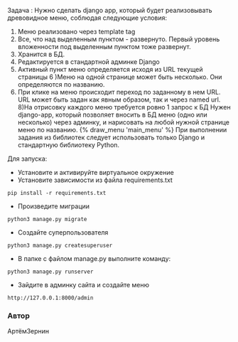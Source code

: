 Задача :
Нужно сделать django app, который будет реализовывать древовидное меню, соблюдая следующие условия:
1) Меню реализовано через template tag
2) Все, что над выделенным пунктом - развернуто. Первый уровень вложенности под выделенным пунктом тоже развернут.
3) Хранится в БД.
4) Редактируется в стандартной админке Django
5) Активный пункт меню определяется исходя из URL текущей страницы
6 )Меню на одной странице может быть несколько. Они определяются по названию.
7) При клике на меню происходит переход по заданному в нем URL. URL может быть задан как явным образом, так и через named url.
8)На отрисовку каждого меню требуется ровно 1 запрос к БД
 Нужен django-app, который позволяет вносить в БД меню (одно или несколько) через админку, и нарисовать на любой нужной странице меню по названию.
 {% draw_menu 'main_menu' %}
 При выполнении задания из библиотек следует использовать только Django и стандартную библиотеку Python.
 
 Для запуска:
- Установите и активируйте виртуальное окружение
- Установите зависимости из файла requirements.txt
```
pip install -r requirements.txt
``` 
- Произведите миграции
```
python3 manage.py migrate
``` 
- Создайте суперпользователя
```
python3 manage.py createsuperuser
``` 
- В папке с файлом manage.py выполните команду:
```
python3 manage.py runserver
```
- Зайдите в админку сайта и создайте меню
```
http://127.0.0.1:8000/admin
``` 
### Автор
АртёмЗернин
